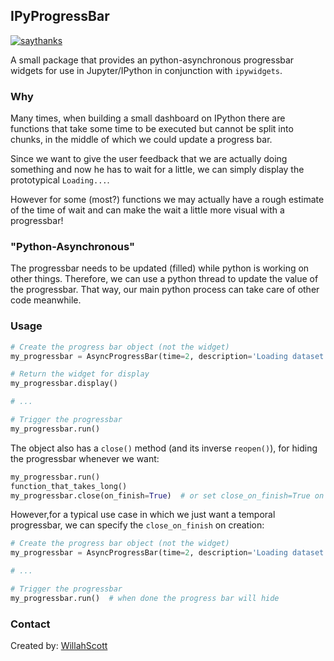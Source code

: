 ## IPyProgressBar

[![saythanks](https://img.shields.io/badge/Say%20Thanks-!-1EAEDB.svg)](https://saythanks.io/to/WillahScott)

A small package that provides an python-asynchronous progressbar widgets for use in Jupyter/IPython in conjunction with `ipywidgets`.


### Why

Many times, when building a small dashboard on IPython there are functions that take some time to be executed but cannot be split into chunks, in the middle of which we could update a progress bar.

Since we want to give the user feedback that we are actually doing something and now he has to wait for a little, we can simply display the prototypical `Loading...`.

However for some (most?) functions we may actually have a rough estimate of the time of wait and can make the wait a little more visual with a progressbar!


### "Python-Asynchronous"

The progressbar needs to be updated (filled) while python is working on other things. Therefore, we can use a python thread to update the value of the progressbar. That way, our main python process can take care of other code meanwhile.


### Usage

```python
# Create the progress bar object (not the widget)
my_progressbar = AsyncProgressBar(time=2, description='Loading dataset:')

# Return the widget for display
my_progressbar.display()

# ...

# Trigger the progressbar
my_progressbar.run()
```

The object also has a `close()` method (and its inverse `reopen()`), for hiding the progressbar whenever we want:

```python
my_progressbar.run()
function_that_takes_long()
my_progressbar.close(on_finish=True)  # or set close_on_finish=True on creating the progressbar object
```

However,for a typical use case in which we just want a temporal progressbar, we can specify the `close_on_finish` on creation:

```python
# Create the progress bar object (not the widget)
my_progressbar = AsyncProgressBar(time=2, description='Loading dataset:', close_on_finish=True)

# ...

# Trigger the progressbar
my_progressbar.run()  # when done the progress bar will hide
```



### Contact

Created by: [WillahScott](https://github.com/WillahScott/)
